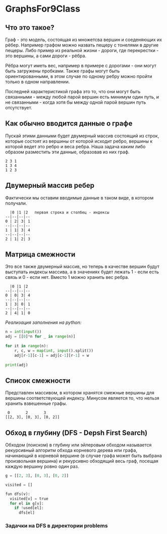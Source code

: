 # GraphsFor9Class

## Что это такое?
Граф - это модель, состоящая из множетсва вершин и соеденяющих их рёбер.
Например графом можно назвать пещеру с тонелями в другие пещеры. Либо пример из реальной жизни - дороги, где перекрестки - это вершины, а сами дороги - рёбра.

Рёбра могут иметь вес, например в примере с дорогами - они могут быть загружены пробками.
Также графы могут быть ориентированными, в этом случае по одному ребру можно пройти только в одном направлении.

Последней характеристикой графа это то, что они могут быть связанными - между любой парой вершин есть минимум один путь, и не связанными - когда хотя бы между одной парой вершин путь отсутствует.

## Как обычно вводится данные о графе
Пускай этими данными будет двумерный массив состоящий из строк, которые состоят из вершины от которой исходит ребро, вершины к которой ведет это ребро и веса ребра.
Наша задача каким либо образом разместить эти данные, образовав из них граф.
```
2 3 1
1 3 4
1 2 3
```

## Двумерный массив ребер
Фактически мы оставим вводимые данные в таком виде, в котором получали.
```
  |0 |1 |2   первая строка и столбец - индексы
--|--|--|--
0 | 2| 3| 1
--|--|--|--
1 | 1| 3| 4
--|--|--|--
2 | 1| 2| 3
```

## Матрица смежности
Это все также двумерный массив, но теперь в качестве вершин будут выступать индексы массива, а в значениях будет лежать 1 - если есть связь и 0 - если нет. Вместо 1 можно хранить вес ребра.
```
  |0 |1 |2
--|--|--|--
0 | 0| 3| 4
--|--|--|--
1 | 3| 0| 1
--|--|--|--
2 | 4| 1| 0
```
*Реализация заполнения на python:*
```python
n = int(input())
adj = [[0]*n for _ in range(n)]
 
for it in range(n):
    r, c, w = map(int, input().split())
    adj[r-1][c-1] = adj[c-1][r-1] = w
 
print(adj)
```

## Список смежности
Представлен массивом, в котором хранятся смежные вершины для вершины соответствующей индексу. Минусом является то, что нельзя хранить взвешенные графы.
```
 0       2       3 
[[2, 3], [0, 3], [0, 2]]
```

## Обход в глубину (DFS - Depsh First Search)
Обходом (поиском) в глубину или эйлеровым обходом называется рекурсивный алгоритм обхода корневого дерева или графа, начинающий в корневой вершине (в случае графа может быть выбрана произвольная вершина) и рекурсивно обходящий весь граф, посещая каждую вершину ровно один раз.
```python
g = [[2, 3], [0, 3], [0, 2]]

visited = []

fun dfs(v):
  visited[v] = true
  for el in g[v]:
    if !used[el]:
      dfs[el]
```


### Задачки на DFS в директории problems
